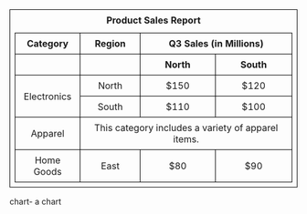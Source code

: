 <!DOCTYPE html>
<html>
<head>
<title>ford vs dodge</title>
<style>
  table, th, td {
    border: 1px solid black;
    border-collapse: collapse;
    padding: 8px;
    text-align: center;
  }
  caption {
    font-weight: bold;
    margin-bottom: 10px;
  }
</style>
</head>
<body>

<table>
  <caption>Product Sales Report</caption>
  <thead>
    <tr>
      <th>Category</th>
      <th>Region</th>
      <th colspan="2">Q3 Sales (in Millions)</th>
    </tr>
    <tr>
      <th></th> <!-- Empty cell for alignment -->
      <th></th> <!-- Empty cell for alignment -->
      <th>North</th>
      <th>South</th>
    </tr>
  </thead>
  <tbody>
    <tr>
      <td rowspan="2">Electronics</td>
      <td>North</td>
      <td>$150</td>
      <td>$120</td>
    </tr>
    <tr>
      <td>South</td>
      <td>$110</td>
      <td>$100</td>
    </tr>
    <tr>
      <td>Apparel</td>
      <td colspan="3">This category includes a variety of apparel items.</td>
    </tr>
    <tr>
      <td>Home Goods</td>
      <td>East</td>
      <td>$80</td>
      <td>$90</td>
    </tr>
  </tbody>
</table>

</body>
</html> chart-
a chart
